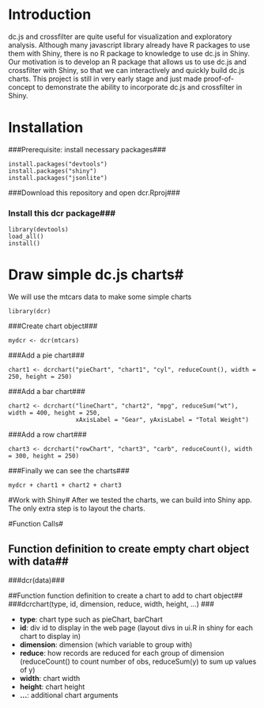 # Introduction #
dc.js and crossfilter are quite useful for visualization and exploratory analysis. Although many javascript library already have R packages to use them with Shiny, there is no R package to knowledge to use dc.js in Shiny. Our motivation is to develop an R package that allows us to use dc.js and crossfilter with Shiny, so that we can interactively and quickly build dc.js charts. This project is still in very early stage and just made proof-of-concept to demonstrate the ability to incorporate dc.js and crossfilter in Shiny.

# Installation #
###Prerequisite: install necessary packages###
<pre><code>install.packages("devtools")
install.packages("shiny")
install.packages("jsonlite")</code></pre>

###Download this repository and open dcr.Rproj###
### Install this dcr package###

<pre><code>library(devtools)
load_all()
install()</code></pre>

# Draw simple dc.js charts#
We will use the mtcars data to make some simple charts

<pre><code>library(dcr)
</code></pre>

###Create chart object###
<pre><code>mydcr <- dcr(mtcars)
</code></pre>

###Add a pie chart###
<pre><code>chart1 <- dcrchart("pieChart", "chart1", "cyl", reduceCount(), width = 250, height = 250)
</code></pre>

###Add a bar chart###
<pre><code>chart2 <- dcrchart("lineChart", "chart2", "mpg", reduceSum("wt"), width = 400, height = 250,
                   xAxisLabel = "Gear", yAxisLabel = "Total Weight")
</code></pre>
###Add a row chart###
<pre><code>chart3 <- dcrchart("rowChart", "chart3", "carb", reduceCount(), width = 300, height = 250)
</code></pre>

###Finally we can see the charts###
<pre><code>mydcr + chart1 + chart2 + chart3</code></pre>

#Work with Shiny#
After we tested the charts, we can build into Shiny app. The only extra step is to layout the charts.

#Function Calls#
## Function definition to create empty chart object with data##
###dcr(data)###

##Function function definition to create a chart to add to chart object##
###dcrchart(type, id, dimension, reduce, width, height, ...) ###
* __type__: chart type such as pieChart, barChart
* __id__: div id to display in the web page (layout divs in ui.R in shiny for each chart to display in)
* __dimension__: dimension (which variable to group with)
* __reduce__: how records are reduced for each group of dimension (reduceCount() to count number of obs, reduceSum(y) to sum up values of y)
* __width__: chart width
* __height__: chart height
* __...__: additional chart arguments 
